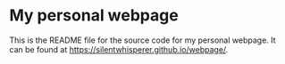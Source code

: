 # My personal webpage

This is the README file for the source code for my personal webpage. It can be found at <https://silentwhisperer.github.io/webpage/>. 

